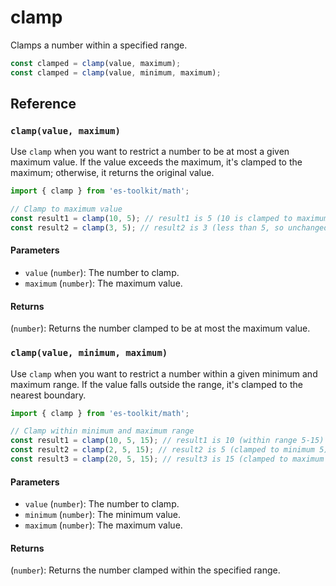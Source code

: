 # clamp

Clamps a number within a specified range.

```typescript
const clamped = clamp(value, maximum);
const clamped = clamp(value, minimum, maximum);
```

## Reference

### `clamp(value, maximum)`

Use `clamp` when you want to restrict a number to be at most a given maximum value. If the value exceeds the maximum, it's clamped to the maximum; otherwise, it returns the original value.

```typescript
import { clamp } from 'es-toolkit/math';

// Clamp to maximum value
const result1 = clamp(10, 5); // result1 is 5 (10 is clamped to maximum 5)
const result2 = clamp(3, 5); // result2 is 3 (less than 5, so unchanged)
```

#### Parameters

- `value` (`number`): The number to clamp.
- `maximum` (`number`): The maximum value.

#### Returns

(`number`): Returns the number clamped to be at most the maximum value.

### `clamp(value, minimum, maximum)`

Use `clamp` when you want to restrict a number within a given minimum and maximum range. If the value falls outside the range, it's clamped to the nearest boundary.

```typescript
import { clamp } from 'es-toolkit/math';

// Clamp within minimum and maximum range
const result1 = clamp(10, 5, 15); // result1 is 10 (within range 5-15)
const result2 = clamp(2, 5, 15); // result2 is 5 (clamped to minimum 5)
const result3 = clamp(20, 5, 15); // result3 is 15 (clamped to maximum 15)
```

#### Parameters

- `value` (`number`): The number to clamp.
- `minimum` (`number`): The minimum value.
- `maximum` (`number`): The maximum value.

#### Returns

(`number`): Returns the number clamped within the specified range.
